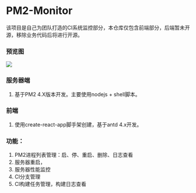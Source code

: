 # PM2-Monitor

该项目是自己为团队打造的CI系统监控部分，本仓库仅包含前端部分，后端暂未开源，移除业务代码后将进行开源。

### 预览图
<img src="https://pacez.github.io/images/CI_MONITOR.png" />

### 服务器端
1. 基于PM2 4.X版本开发。主要使用nodejs + shell脚本。

### 前端
1. 使用create-react-app脚手架创建，基于antd 4.x开发。

### 功能：
1. PM2进程列表管理：启、停、重启、删除、日志查看
1. 服务器重启，
1. 服务器性能监控
1. CI分支管理
1. CI构建任务管理，构建日志查看